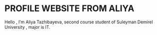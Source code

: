#
<h1>PROFILE WEBSITE FROM ALIYA</h1>
<p>
Hello , I'm Aliya Tazhibayeva, second course student of Suleyman Demirel University , major is IT. 
</p>